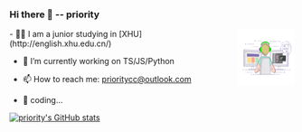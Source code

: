 ### Hi there 👋  -- priority

<img align="right" alt="GIF" width="100px" height="100px" src="./coding.gif" />
<!--
**priority3/priority3** is a ✨ _special_ ✨ repository because its `README.md` (this file) appears on your GitHub profile.
Here are some ideas to get you started:
-->
- 🐱‍👓 I am a junior studying in [XHU](http://english.xhu.edu.cn/)

- 🔭 I’m currently working on TS/JS/Python

- 📫 How to reach me: prioritycc@outlook.com

- 🤔 coding... 
<!-- - 🌱 I’m currently learning ...
- 👯 I’m looking to collaborate on ...
- 🤔 I’m looking for help with ...
- 💬 Ask me about ...
- 😄 Pronouns: ...
- ⚡ Fun fact: ... -->


<!-- [![Readme Card](https://github-readme-stats.vercel.app/api/pin/?username=priority3&repo=github-readme-stats)](https://github.com/anuraghazra/github-readme-stats) -->




[![priority's GitHub stats](https://github-readme-stats.vercel.app/api?username=priority3)](https://github.com/anuraghazra/github-readme-stats)

<!-- [![Top Langs](https://github-readme-stats.vercel.app/api/top-langs/?username=priority3&hide=html)](https://github.com/anuraghazra/github-readme-stats) -->
